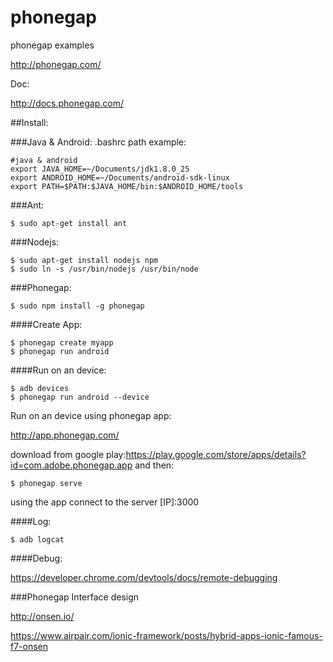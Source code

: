 phonegap
========

phonegap examples

http://phonegap.com/

Doc:

http://docs.phonegap.com/

##Install:

###Java & Android: .bashrc path example:
```
#java & android
export JAVA_HOME=~/Documents/jdk1.8.0_25
export ANDROID_HOME=~/Documents/android-sdk-linux
export PATH=$PATH:$JAVA_HOME/bin:$ANDROID_HOME/tools
```
###Ant:
```
$ sudo apt-get install ant
```

###Nodejs:
```
$ sudo apt-get install nodejs npm
$ sudo ln -s /usr/bin/nodejs /usr/bin/node
```

###Phonegap:
```
$ sudo npm install -g phonegap
```
####Create App:
```
$ phonegap create myapp
$ phonegap run android
```
####Run on an device:
```
$ adb devices
$ phonegap run android --device
```
Run on an device using phonegap app:

http://app.phonegap.com/

download from google play:https://play.google.com/store/apps/details?id=com.adobe.phonegap.app and then:
```
$ phonegap serve
```
using the app connect to the server [IP]:3000

####Log:
```
$ adb logcat
```
####Debug:

https://developer.chrome.com/devtools/docs/remote-debugging

###Phonegap Interface design

http://onsen.io/

https://www.airpair.com/ionic-framework/posts/hybrid-apps-ionic-famous-f7-onsen

